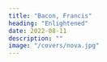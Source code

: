 ```yaml
---
title: "Bacon, Francis"
heading: "Enlightened"
date: 2022-08-11
description: ""
image: "/covers/nova.jpg"
---
```

